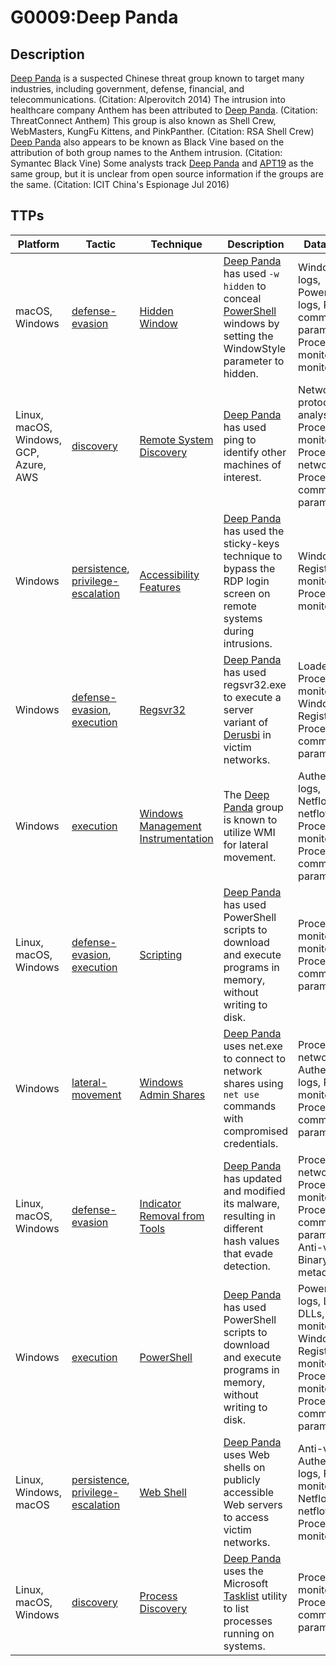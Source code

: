 # G0009:Deep Panda

## Description

[Deep Panda](https://attack.mitre.org/groups/G0009) is a suspected Chinese threat group known to target many industries, including government, defense, financial, and telecommunications. (Citation: Alperovitch 2014) The intrusion into healthcare company Anthem has been attributed to [Deep Panda](https://attack.mitre.org/groups/G0009). (Citation: ThreatConnect Anthem) This group is also known as Shell Crew, WebMasters, KungFu Kittens, and PinkPanther. (Citation: RSA Shell Crew) [Deep Panda](https://attack.mitre.org/groups/G0009) also appears to be known as Black Vine based on the attribution of both group names to the Anthem intrusion. (Citation: Symantec Black Vine) Some analysts track [Deep Panda](https://attack.mitre.org/groups/G0009) and [APT19](https://attack.mitre.org/groups/G0073) as the same group, but it is unclear from open source information if the groups are the same. (Citation: ICIT China's Espionage Jul 2016)

## TTPs

|Platform|Tactic|Technique|Description|Data Sources|
|---|---|---|---|---|
|macOS, Windows|[defense-evasion](https://attack.mitre.org/tactics/defense-evasion/) |[Hidden Window](https://attack.mitre.org/techniques/T1143/) |[Deep Panda](https://attack.mitre.org/groups/G0009) has used <code>-w hidden</code> to conceal [PowerShell](https://attack.mitre.org/techniques/T1086) windows by setting the WindowStyle parameter to hidden. |Windows event logs, PowerShell logs, Process command-line parameters, Process monitoring, File monitoring|
|Linux, macOS, Windows, GCP, Azure, AWS|[discovery](https://attack.mitre.org/tactics/discovery/) |[Remote System Discovery](https://attack.mitre.org/techniques/T1018/) |[Deep Panda](https://attack.mitre.org/groups/G0009) has used ping to identify other machines of interest. |Network protocol analysis, Process monitoring, Process use of network, Process command-line parameters|
|Windows|[persistence](https://attack.mitre.org/tactics/persistence/), [privilege-escalation](https://attack.mitre.org/tactics/privilege-escalation/) |[Accessibility Features](https://attack.mitre.org/techniques/T1015/) |[Deep Panda](https://attack.mitre.org/groups/G0009) has used the sticky-keys technique to bypass the RDP login screen on remote systems during intrusions. |Windows Registry, File monitoring, Process monitoring|
|Windows|[defense-evasion](https://attack.mitre.org/tactics/defense-evasion/), [execution](https://attack.mitre.org/tactics/execution/) |[Regsvr32](https://attack.mitre.org/techniques/T1117/) |[Deep Panda](https://attack.mitre.org/groups/G0009) has used regsvr32.exe to execute a server variant of [Derusbi](https://attack.mitre.org/software/S0021) in victim networks. |Loaded DLLs, Process monitoring, Windows Registry, Process command-line parameters|
|Windows|[execution](https://attack.mitre.org/tactics/execution/) |[Windows Management Instrumentation](https://attack.mitre.org/techniques/T1047/) |The [Deep Panda](https://attack.mitre.org/groups/G0009) group is known to utilize WMI for lateral movement. |Authentication logs, Netflow/Enclave netflow, Process monitoring, Process command-line parameters|
|Linux, macOS, Windows|[defense-evasion](https://attack.mitre.org/tactics/defense-evasion/), [execution](https://attack.mitre.org/tactics/execution/) |[Scripting](https://attack.mitre.org/techniques/T1064/) |[Deep Panda](https://attack.mitre.org/groups/G0009) has used PowerShell scripts to download and execute programs in memory, without writing to disk. |Process monitoring, File monitoring, Process command-line parameters|
|Windows|[lateral-movement](https://attack.mitre.org/tactics/lateral-movement/) |[Windows Admin Shares](https://attack.mitre.org/techniques/T1077/) |[Deep Panda](https://attack.mitre.org/groups/G0009) uses net.exe to connect to network shares using <code>net use</code> commands with compromised credentials. |Process use of network, Authentication logs, Process monitoring, Process command-line parameters|
|Linux, macOS, Windows|[defense-evasion](https://attack.mitre.org/tactics/defense-evasion/) |[Indicator Removal from Tools](https://attack.mitre.org/techniques/T1066/) |[Deep Panda](https://attack.mitre.org/groups/G0009) has updated and modified its malware, resulting in different hash values that evade detection. |Process use of network, Process monitoring, Process command-line parameters, Anti-virus, Binary file metadata|
|Windows|[execution](https://attack.mitre.org/tactics/execution/) |[PowerShell](https://attack.mitre.org/techniques/T1086/) |[Deep Panda](https://attack.mitre.org/groups/G0009) has used PowerShell scripts to download and execute programs in memory, without writing to disk. |PowerShell logs, Loaded DLLs, DLL monitoring, Windows Registry, File monitoring, Process monitoring, Process command-line parameters|
|Linux, Windows, macOS|[persistence](https://attack.mitre.org/tactics/persistence/), [privilege-escalation](https://attack.mitre.org/tactics/privilege-escalation/) |[Web Shell](https://attack.mitre.org/techniques/T1100/) |[Deep Panda](https://attack.mitre.org/groups/G0009) uses Web shells on publicly accessible Web servers to access victim networks. |Anti-virus, Authentication logs, File monitoring, Netflow/Enclave netflow, Process monitoring|
|Linux, macOS, Windows|[discovery](https://attack.mitre.org/tactics/discovery/) |[Process Discovery](https://attack.mitre.org/techniques/T1057/) |[Deep Panda](https://attack.mitre.org/groups/G0009) uses the Microsoft [Tasklist](https://attack.mitre.org/software/S0057) utility to list processes running on systems. |Process monitoring, Process command-line parameters|
